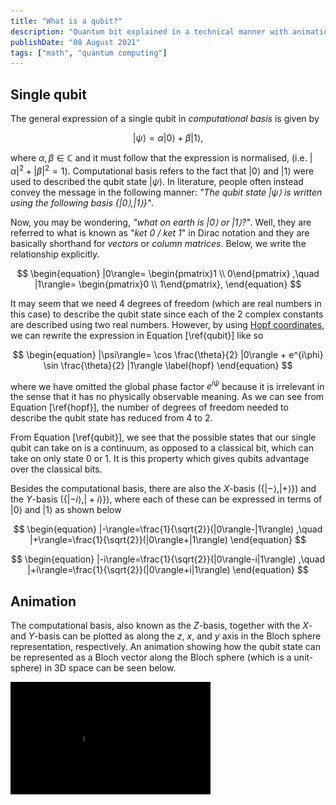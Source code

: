 ```yaml
---
title: "What is a qubit?"
description: "Quantum bit explained in a technical manner with animation"
publishDate: "08 August 2021"
tags: ["math", "quantum computing"]
---
```


## Single qubit

The general expression of a single qubit in <i>computational basis</i> is given by

$$
\begin{equation}
| \psi \rangle = \alpha | 0 \rangle + \beta | 1 \rangle,\label{qubit}
\end{equation}
$$

where $\alpha,\beta\in\mathbb{C}$ and it must follow that the expression is normalised, (i.e. $|\alpha |^2 + | \beta |^2=1$). Computational basis refers to the fact that $| 0 \rangle$ and $| 1 \rangle$ were used to described the qubit state $| \psi \rangle$. In literature, people often instead convey the message in the following manner: <i>"The qubit state $| \psi \rangle$ is written using the following basis $\{| 0 \rangle,| 1 \rangle\}$"</i>.

Now, you may be wondering, <i>"what on earth is $|0\rangle$ or $|1\rangle$?"</i>. Well, they are referred to what is known as "<i>ket 0 / ket 1</i>" in Dirac notation and they are basically shorthand for <i>vectors</i> or <i>column matrices</i>. Below, we write the relationship explicitly.

$$
\begin{equation}
|0\rangle=
\begin{pmatrix}1 \\ 0\end{pmatrix}
,\quad
|1\rangle=
\begin{pmatrix}0 \\ 1\end{pmatrix},
\end{equation}
$$

It may seem that we need 4 degrees of freedom (which are real numbers in this case) to describe the qubit state since each of the 2 complex constants are described using two real numbers. However, by using <a href="https://en.wikipedia.org/wiki/3-sphere#Hopf_coordinates" target="_blank" rel="noopener noreferrer">Hopf coordinates</a>, we can rewrite the expression in Equation \[\ref{qubit}\] like so

$$
\begin{equation}
|\psi\rangle=
\cos \frac{\theta}{2} |0\rangle + e^{i\phi} \sin \frac{\theta}{2} |1\rangle \label{hopf}
\end{equation}
$$

where we have omitted the global phase factor $e^{i\psi}$ because it is irrelevant in the sense that it has no physically observable meaning. As we can see from Equation \[\ref{hopf}\], the number of degrees of freedom needed to describe the qubit state has reduced from 4 to 2.

From Equation \[\ref{qubit}\], we see that the possible states that our single qubit can take on is a continuum, as opposed to a classical bit, which can take on only state $0$ or $1$. It is this property which gives qubits advantage over the classical bits.

Besides the computational basis, there are also the $X$-basis ($\{| - \rangle,| + \rangle\}$) and the $Y$-basis ($\{| -i \rangle,| +i \rangle\}$), where each of these can be expressed in terms of $|0\rangle$ and $|1\rangle$ as shown below

$$
\begin{equation}
|-\rangle=\frac{1}{\sqrt{2}}(|0\rangle-|1\rangle)
,\quad
|+\rangle=\frac{1}{\sqrt{2}}(|0\rangle+|1\rangle)
\end{equation}
$$

$$
\begin{equation}
|-i\rangle=\frac{1}{\sqrt{2}}(|0\rangle-i|1\rangle)
,\quad
|+i\rangle=\frac{1}{\sqrt{2}}(|0\rangle+i|1\rangle)
\end{equation}
$$

## Animation

The computational basis, also known as the $Z$-basis, together with the $X$- and $Y$-basis can be plotted as along the $z$, $x$, and $y$ axis in the Bloch sphere representation, respectively. An animation showing how the qubit state can be represented as a Bloch vector along the Bloch sphere (which is a unit-sphere) in 3D space can be seen below.

<!-- <video src="../assets/media/animated/Qubit.mp4" autoplay muted loop></video> -->
<img src="https://raw.githubusercontent.com/bernwo/bernwo/main/assets/Qubit.gif" height="180">
